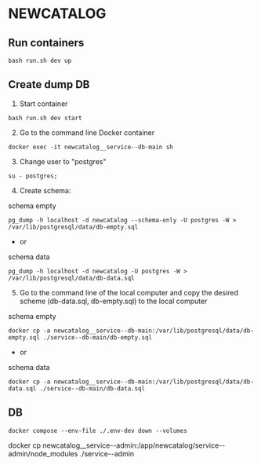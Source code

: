 # NEWCATALOG

## Run containers

```
bash run.sh dev up
```


## Create dump DB

1. Start container

```
bash run.sh dev start
```

2. Go to the command line Docker container

```
docker exec -it newcatalog__service--db-main sh
```

3. Change user to "postgres"

```
su - postgres;
```

4. Create schema:

schema empty

```
pg_dump -h localhost -d newcatalog --schema-only -U postgres -W > /var/lib/postgresql/data/db-empty.sql
```

- or 

schema data

```
pg_dump -h localhost -d newcatalog -U postgres -W > /var/lib/postgresql/data/db-data.sql
```

5. Go to the command line of the local computer and copy the desired scheme (db-data.sql, db-empty.sql) to the local computer


schema empty

```
docker cp -a newcatalog__service--db-main:/var/lib/postgresql/data/db-empty.sql ./service--db-main/db-empty.sql
```

- or 

schema data

```
docker cp -a newcatalog__service--db-main:/var/lib/postgresql/data/db-data.sql ./service--db-main/db-data.sql
```

## DB
```
docker compose --env-file ./.env-dev down --volumes
```


docker cp newcatalog__service--admin:/app/newcatalog/service--admin/node_modules ./service--admin